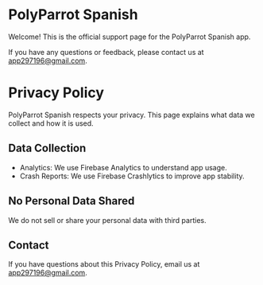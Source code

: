 <!DOCTYPE html>
<html lang="en">
<head>
  <meta charset="UTF-8">
  </head>
<body>
  <h1>PolyParrot Spanish</h1>
  <p>Welcome! This is the official support page for the PolyParrot Spanish app.</p>
  <p>If you have any questions or feedback, please contact us at <a href="mailto:app297196@gmail.com">app297196@gmail.com</a>.</p>
</body>

<head>
  <meta charset="UTF-8">
  <title>PolyParrot Spanish Privacy Policy</title>
</head>
<body>
  <h1>Privacy Policy</h1>
  <p>PolyParrot Spanish respects your privacy. This page explains what data we collect and how it is used.</p>

  <h2>Data Collection</h2>
  <ul>
    <li>Analytics: We use Firebase Analytics to understand app usage.</li>
    <li>Crash Reports: We use Firebase Crashlytics to improve app stability.</li>
  </ul>

  <h2>No Personal Data Shared</h2>
  <p>We do not sell or share your personal data with third parties.</p>

  <h2>Contact</h2>
  <p>If you have questions about this Privacy Policy, email us at <a href="mailto:app297196@gmail.com">app297196@gmail.com</a>.</p>
</body>


</html>
